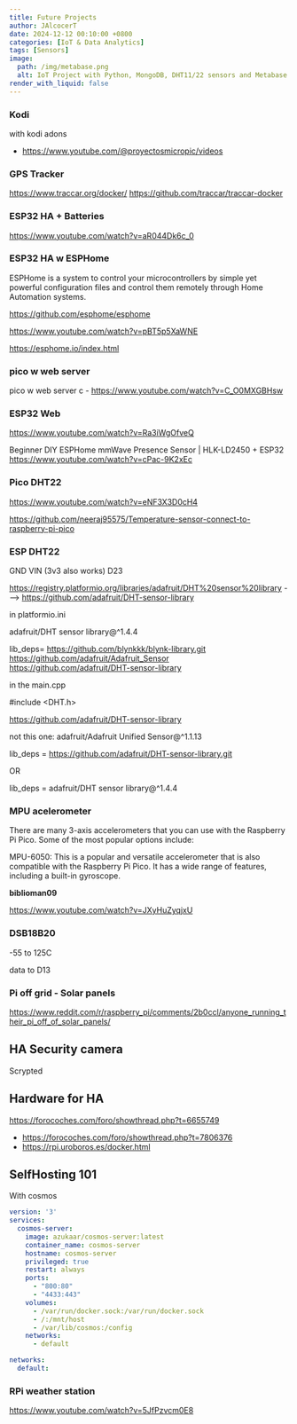 ```yaml
---
title: Future Projects
author: JAlcocerT
date: 2024-12-12 00:10:00 +0800
categories: [IoT & Data Analytics]
tags: [Sensors]
image:
  path: /img/metabase.png
  alt: IoT Project with Python, MongoDB, DHT11/22 sensors and Metabase.
render_with_liquid: false
---
```


### Kodi

with kodi adons

* <https://www.youtube.com/@proyectosmicropic/videos>

### GPS Tracker

https://www.traccar.org/docker/
https://github.com/traccar/traccar-docker

### ESP32 HA + Batteries

<https://www.youtube.com/watch?v=aR044Dk6c_0>

### ESP32 HA w ESPHome

ESPHome is a system to control your microcontrollers by simple yet powerful configuration files and control them remotely through Home Automation systems.

https://github.com/esphome/esphome

<https://www.youtube.com/watch?v=pBT5p5XaWNE>

https://esphome.io/index.html

### pico w web server

pico w web server c - https://www.youtube.com/watch?v=C_O0MXGBHsw


### ESP32 Web

<https://www.youtube.com/watch?v=Ra3iWgOfveQ>


Beginner DIY ESPHome mmWave Presence Sensor | HLK-LD2450 + ESP32
https://www.youtube.com/watch?v=cPac-9K2xEc

### Pico DHT22



https://www.youtube.com/watch?v=eNF3X3D0cH4

https://github.com/neeraj95575/Temperature-sensor-connect-to-raspberry-pi-pico

### ESP DHT22





GND
VIN (3v3 also works)
D23


<https://registry.platformio.org/libraries/adafruit/DHT%20sensor%20library> ---> <https://github.com/adafruit/DHT-sensor-library>


in platformio.ini

adafruit/DHT sensor library@^1.4.4



lib_deps=
https://github.com/blynkkk/blynk-library.git
https://github.com/adafruit/Adafruit_Sensor
https://github.com/adafruit/DHT-sensor-library



in the main.cpp

#include <DHT.h>

https://github.com/adafruit/DHT-sensor-library

not this one: adafruit/Adafruit Unified Sensor@^1.1.13



lib_deps =
  https://github.com/adafruit/DHT-sensor-library.git

OR

lib_deps =
  adafruit/DHT sensor library@^1.4.4

### MPU acelerometer


There are many 3-axis accelerometers that you can use with the Raspberry Pi Pico. Some of the most popular options include:

MPU-6050: This is a popular and versatile accelerometer that is also compatible with the Raspberry Pi Pico. It has a wide range of features, including a built-in gyroscope.


**biblioman09**

<https://www.youtube.com/watch?v=JXyHuZyqjxU>

### DSB18B20

-55 to 125C

<!-- 
blackc able - gnd
red - 3.3 to 5v
yellow - data -->


data to D13

### Pi off grid - Solar panels

<https://www.reddit.com/r/raspberry_pi/comments/2b0ccl/anyone_running_their_pi_off_of_solar_panels/>

## HA Security camera

Scrypted

## Hardware for HA

https://forocoches.com/foro/showthread.php?t=6655749


* https://forocoches.com/foro/showthread.php?t=7806376
* https://rpi.uroboros.es/docker.html

## SelfHosting 101

With cosmos

```yml
version: '3'
services:
  cosmos-server:
    image: azukaar/cosmos-server:latest
    container_name: cosmos-server
    hostname: cosmos-server
    privileged: true
    restart: always
    ports:
      - "800:80"
      - "4433:443"
    volumes:
      - /var/run/docker.sock:/var/run/docker.sock
      - /:/mnt/host
      - /var/lib/cosmos:/config
    networks:
      - default

networks:
  default:

```


### RPi weather station

https://www.youtube.com/watch?v=5JfPzvcm0E8